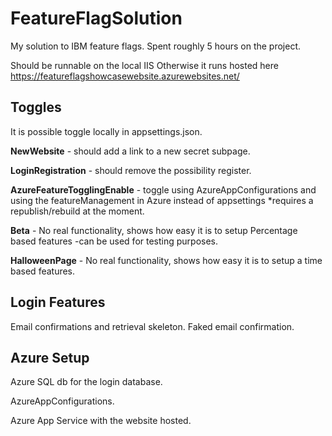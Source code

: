 # FeatureFlagSolution
My solution to IBM feature flags.
Spent roughly 5 hours on the project.

Should be runnable on the local IIS
Otherwise it runs hosted here https://featureflagshowcasewebsite.azurewebsites.net/

## Toggles
It is possible toggle locally in appsettings.json.

**NewWebsite** - should add a link to a new secret subpage.

**LoginRegistration** - should remove the possibility register.

**AzureFeatureTogglingEnable** - toggle using AzureAppConfigurations and using the featureManagement in Azure instead of appsettings *requires a republish/rebuild at the moment.

**Beta** - No real functionality, shows how easy it is to setup Percentage based features -can be used for testing purposes.

**HalloweenPage** - No real functionality, shows how easy it is to setup a time based features.

## Login Features
Email confirmations and retrieval skeleton.
Faked email confirmation.

## Azure Setup

Azure SQL db for the login database.

AzureAppConfigurations.

Azure App Service with the website hosted.
